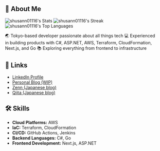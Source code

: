 ## 🚀 About Me

![shusann01116's Stats](https://github-readme-stats.vercel.app/api?username=shusann01116&theme=vue-dark&show_icons=true&hide_border=true&count_private=true)
![shusann01116's Streak](https://github-readme-streak-stats.herokuapp.com/?user=shusann01116&theme=vue-dark&hide_border=true)
![shusann01116's Top Languages](https://github-readme-stats.vercel.app/api/top-langs/?username=shusann01116&theme=vue-dark&show_icons=true&hide_border=true&layout=compact)

🌏 Tokyo-based developer passionate about all things tech
💻 Experienced in building products with C#, ASP.NET, AWS, Terraform, CloudFormation, Next.js, and Go
📚 Exploring everything from frontend to infrastructure

## 🔗 Links
- [LinkedIn Profile](https://www.linkedin.com/in/shutaro-chan-b22a19194/)
- [Personal Blog (WIP)](https://blog.shusann.dev/)
- [Zenn (Japanese blog)](https://zenn.dev/shusann01116)
- [Qiita (Japanese blog)](https://qiita.com/shusann01116)

## 🛠 Skills
- **Cloud Platforms:** AWS
- **IaC:** Terraform, CloudFormation
- **CI/CD:** GitHub Actions, Jenkins
- **Backend Languages:** C#, Go
- **Frontend Development:** Next.js, ASP.NET
